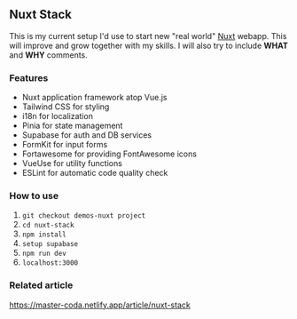 ## Nuxt Stack
This is my current setup I'd use to start new "real world" [Nuxt](https://nuxt.com/) webapp. 
This will improve and grow together with my skills.
I will also try to include **WHAT** and **WHY** comments.

### Features
- Nuxt application framework atop Vue.js
- Tailwind CSS for styling
- i18n for localization
- Pinia for state management
- Supabase for auth and DB services
- FormKit for input forms
- Fortawesome for providing FontAwesome icons
- VueUse for utility functions
- ESLint for automatic code quality check

### How to use
1. `git checkout demos-nuxt project`
2. `cd nuxt-stack`
3. `npm install`
4. `setup supabase`
5. `npm run dev` 
6. `localhost:3000` 

### Related article
https://master-coda.netlify.app/article/nuxt-stack
